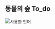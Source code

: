 ## 동물의 숲 To_do

![사용한 언어]("https://images.search.yahoo.com/images/view;_ylt=AwrgNY0omIFkOOAckFiJzbkF;_ylu=c2VjA3NyBHNsawNpbWcEb2lkAzViZmZlYmI1YjFiNmRlODY3MzljYWVkODg0MzdhNDRhBGdwb3MDNARpdANiaW5n?back=https%3A%2F%2Fimages.search.yahoo.com%2Fsearch%2Fimages%3Fp%3Dhtml%26type%3DE210KR91214G0%26fr%3Dmcafee%26fr2%3Dpiv-web%26tab%3Dorganic%26ri%3D4&w=1280&h=720&imgurl=www.dahiweb.com%2Fwp-content%2Fuploads%2F2015%2F09%2Fhtml5.jpg&rurl=http%3A%2F%2Fwww.dahiweb.com%2Fhtml5-yenilikler%2F&size=39.3KB&p=html&oid=5bffebb5b1b6de86739caed88437a44a&fr2=piv-web&fr=mcafee&tt=HTML5+yenilikler&b=0&ni=21&no=4&ts=&tab=organic&sigr=.lbumWRBkylR&sigb=G1J8w.2VVdpD&sigi=SEv7bBXhK.vQ&sigt=BaNTp17AEwfB&.crumb=ZcNZ680QqLO&fr=mcafee&fr2=piv-web&type=E210KR91214G0")
